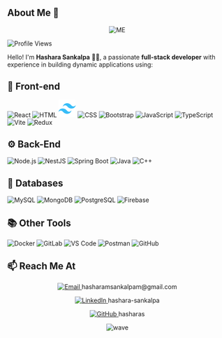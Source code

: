 ## About Me 👋
<div align="center">
  <img src="https://raw.githubusercontent.com/SP-XD/SP-XD/main/images/dev-working_rounded.gif" width="400" height="300" alt="ME" />
</div>

![Profile Views](https://komarev.com/ghpvc/?username=hasharas&color=blue&style=flat)

Hello! I'm **Hashara Sankalpa** 👨‍💻, a passionate **full-stack developer** with experience in building dynamic applications using:





##  🌟 Front-end 

<span>
  <img src="https://cdn.jsdelivr.net/gh/devicons/devicon/icons/react/react-original.svg" alt="React" width="40" height="40"/>
</span>
<span>
  <img src="https://cdn.jsdelivr.net/gh/devicons/devicon/icons/html5/html5-original.svg" alt="HTML" width="40" height="40"/>
</span>
<span>
  <img src="https://raw.githubusercontent.com/devicons/devicon/master/icons/tailwindcss/tailwindcss-original.svg" alt="TailwindCSS" width="40" height="40"/>

</span>
<span>
  <img src="https://cdn.jsdelivr.net/gh/devicons/devicon/icons/css3/css3-original.svg" alt="CSS" width="40" height="40"/>
</span>
<span>
  <img src="https://cdn.jsdelivr.net/gh/devicons/devicon/icons/bootstrap/bootstrap-original.svg" alt="Bootstrap" width="40" height="40"/>
</span>
<span>
    <img src="https://cdn.jsdelivr.net/gh/devicons/devicon/icons/javascript/javascript-original.svg" alt="JavaScript" width="40" height="40"/>
</span>
<span>
  <img src="https://cdn.jsdelivr.net/gh/devicons/devicon/icons/typescript/typescript-original.svg" alt="TypeScript" width="40" height="40"/>
</span>
<span>
  <img src="https://cdn.jsdelivr.net/gh/devicons/devicon/icons/vite/vite-original.svg" alt="Vite" width="40" height="40"/>
</span>
<span>
  <img src="https://cdn.jsdelivr.net/gh/devicons/devicon/icons/redux/redux-original.svg" alt="Redux" width="40" height="40"/>
</span>

## ⚙️ Back-End

<span>
  <img src="https://cdn.jsdelivr.net/gh/devicons/devicon/icons/nodejs/nodejs-original.svg" alt="Node.js" width="40" height="40"/>  
</span>
<span>
   <img src="https://nestjs.com/img/logo-small.svg" alt="NestJS" width="40" height="40"/>  
</span>
<span>
  <img src="https://cdn.jsdelivr.net/gh/devicons/devicon/icons/spring/spring-original.svg" alt="Spring Boot" width="40" height="40"/>
</span>
<span>
  <img src="https://cdn.jsdelivr.net/gh/devicons/devicon/icons/java/java-original.svg" alt="Java" width="40" height="40"/>
</span>
<span>
  <img src="https://cdn.jsdelivr.net/gh/devicons/devicon/icons/cplusplus/cplusplus-original.svg" alt="C++" width="40" height="40"/>
</span>


## 💾 **Databases**  
<span>
  <img src="https://cdn.jsdelivr.net/gh/devicons/devicon/icons/mysql/mysql-original.svg" alt="MySQL" width="40" height="40"/>  
</span>
<span>
   <img src="https://cdn.jsdelivr.net/gh/devicons/devicon/icons/mongodb/mongodb-original.svg" alt="MongoDB" width="40" height="40"/>
</span>
<span>
  <img src="https://cdn.jsdelivr.net/gh/devicons/devicon/icons/postgresql/postgresql-original.svg" alt="PostgreSQL" width="40" height="40"/>
</span>
<span>
  <img src="https://cdn.jsdelivr.net/gh/devicons/devicon/icons/firebase/firebase-plain.svg" alt="Firebase" width="40" height="40"/>
</span>

## 📚 **Other Tools**  

<span>
  <img src="https://cdn.jsdelivr.net/gh/devicons/devicon/icons/docker/docker-original.svg" alt="Docker" width="40" height="40"/>  
</span>
<span>
   <img src="https://cdn.jsdelivr.net/gh/devicons/devicon/icons/gitlab/gitlab-original.svg" alt="GitLab" width="40" height="40"/>
</span>
<span>
   <img src="https://cdn.jsdelivr.net/gh/devicons/devicon/icons/vscode/vscode-original.svg" alt="VS Code" width="40" height="40"/>  
</span>
<span>
<img src="https://cdn.jsdelivr.net/gh/devicons/devicon/icons/postman/postman-original.svg" alt="Postman" width="40" height="40"/> 
  </span>
  <span>
    <img src="https://cdn.jsdelivr.net/gh/devicons/devicon/icons/git/git-original.svg" alt="GitHub" width="40" height="40"/>
  </span>

## 📫 **Reach Me At**  
<div align="center">
  <p>
  <a href="mailto:hasharamsankalpam@gmail.com" target="_blank">
    <img src="https://cdn.jsdelivr.net/gh/devicons/devicon/icons/google/google-original.svg" alt="Email" width="20" height="20"/>
  </a>
  hasharamsankalpam@gmail.com  
  </p>
  <p>
  <a href="https://linkedin.com/in/hashara-sankalpa" target="_blank">
    <img src="https://cdn.jsdelivr.net/gh/devicons/devicon/icons/linkedin/linkedin-original.svg" alt="LinkedIn" width="20" height="20"/>
  </a>
  hashara-sankalpa
  </p>
  <p>
  <a href="https://github.com/hasharas" target="_blank">
    <img src="https://cdn.jsdelivr.net/gh/devicons/devicon/icons/github/github-original.svg" alt="GitHub" width="20" height="20"/>
  </a>
 hasharas
  </p>

  </div>

<div align="center">
  <img src="https://camo.githubusercontent.com/ff1d4eb768b74fa335491dd8a7e87d95017665c1570e5a8828fddfdb728da450/68747470733a2f2f63617073756c652d72656e6465722e76657263656c2e6170702f6170693f747970653d776176696e6726636f6c6f723d6772616469656e74266865696768743d3130302673656374696f6e3d666f6f746572"  alt="wave" />
</div>




<!---
hasharas/hasharas is a ✨ special ✨ repository because its `README.md` (this file) appears on your GitHub profile.
You can click the Preview link to take a look at your changes.
--->
